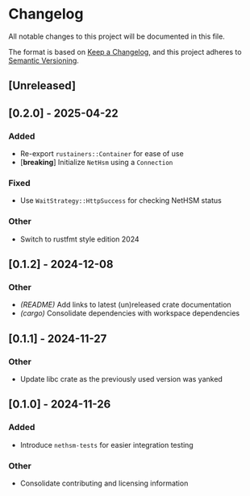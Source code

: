 # Changelog

All notable changes to this project will be documented in this file.

The format is based on [Keep a Changelog](https://keepachangelog.com/en/1.0.0/),
and this project adheres to [Semantic Versioning](https://semver.org/spec/v2.0.0.html).

## [Unreleased]

## [0.2.0] - 2025-04-22

### Added
- Re-export `rustainers::Container` for ease of use
- [**breaking**] Initialize `NetHsm` using a `Connection`

### Fixed
- Use `WaitStrategy::HttpSuccess` for checking NetHSM status

### Other
- Switch to rustfmt style edition 2024

## [0.1.2] - 2024-12-08

### Other
- *(README)* Add links to latest (un)released crate documentation
- *(cargo)* Consolidate dependencies with workspace dependencies

## [0.1.1] - 2024-11-27

### Other
- Update libc crate as the previously used version was yanked

## [0.1.0] - 2024-11-26

### Added
- Introduce `nethsm-tests` for easier integration testing

### Other
- Consolidate contributing and licensing information

